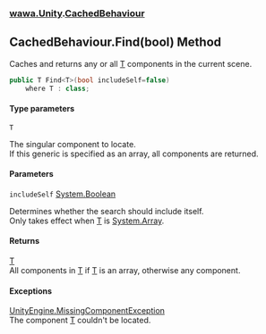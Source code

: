 ### [wawa.Unity](wawa.Unity.md 'wawa.Unity').[CachedBehaviour](CachedBehaviour.md 'wawa.Unity.CachedBehaviour')

## CachedBehaviour.Find<T>(bool) Method

Caches and returns any or all [T](CachedBehaviour.Find{T}(bool).md#wawa.Unity.CachedBehaviour.Find_T_(bool).T 'wawa.Unity.CachedBehaviour.Find<T>(bool).T') components in the current scene.

```csharp
public T Find<T>(bool includeSelf=false)
    where T : class;
```
#### Type parameters

<a name='wawa.Unity.CachedBehaviour.Find_T_(bool).T'></a>

`T`

The singular component to locate.  
If this generic is specified as an array, all components are returned.
#### Parameters

<a name='wawa.Unity.CachedBehaviour.Find_T_(bool).includeSelf'></a>

`includeSelf` [System.Boolean](https://docs.microsoft.com/en-us/dotnet/api/System.Boolean 'System.Boolean')

Determines whether the search should include itself.  
Only takes effect when [T](CachedBehaviour.Find{T}(bool).md#wawa.Unity.CachedBehaviour.Find_T_(bool).T 'wawa.Unity.CachedBehaviour.Find<T>(bool).T') is [System.Array](https://docs.microsoft.com/en-us/dotnet/api/System.Array 'System.Array').

#### Returns
[T](CachedBehaviour.Find{T}(bool).md#wawa.Unity.CachedBehaviour.Find_T_(bool).T 'wawa.Unity.CachedBehaviour.Find<T>(bool).T')  
All components in [T](CachedBehaviour.Find{T}(bool).md#wawa.Unity.CachedBehaviour.Find_T_(bool).T 'wawa.Unity.CachedBehaviour.Find<T>(bool).T') if [T](CachedBehaviour.Find{T}(bool).md#wawa.Unity.CachedBehaviour.Find_T_(bool).T 'wawa.Unity.CachedBehaviour.Find<T>(bool).T') is an array, otherwise any component.

#### Exceptions

[UnityEngine.MissingComponentException](https://docs.microsoft.com/en-us/dotnet/api/UnityEngine.MissingComponentException 'UnityEngine.MissingComponentException')  
The component [T](CachedBehaviour.Find{T}(bool).md#wawa.Unity.CachedBehaviour.Find_T_(bool).T 'wawa.Unity.CachedBehaviour.Find<T>(bool).T') couldn't be located.